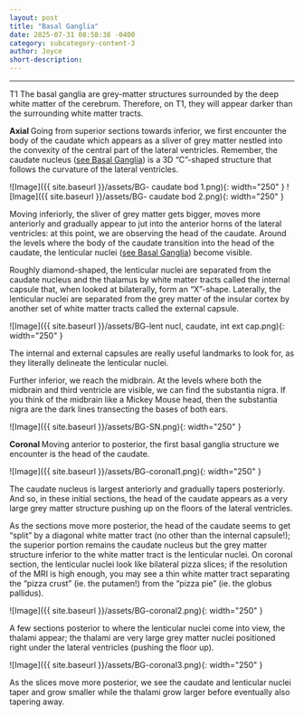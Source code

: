 ```yaml
---
layout: post
title: "Basal Ganglia"
date: 2025-07-31 08:58:38 -0400
category: subcategory-content-3
author: Joyce
short-description: 
---
```


-----
T1
The basal ganglia are grey-matter structures surrounded by the deep white matter of the cerebrum. Therefore, on T1, they will appear darker than the surrounding white matter tracts.

<b> Axial </b>
Going from superior sections towards inferior, we first encounter the body of the caudate which appears as a sliver of grey matter nestled into the convexity of the central part of the lateral ventricles. 
Remember, the caudate nucleus (<a href="{{ site.baseurl }}/subcategory-content-2/second-content-post">see Basal Ganglia</a>) is a 3D “C”-shaped structure that follows the curvature of the lateral ventricles.

![Image]({{ site.baseurl }}/assets/BG- caudate bod 1.png){: width="250" }
![Image]({{ site.baseurl }}/assets/BG- caudate bod 2.png){: width="250" }

Moving inferiorly, the sliver of grey matter gets bigger, moves more anteriorly and gradually appear to jut into the anterior horns of the lateral ventricles: at this point, we are observing the head of the caudate.
Around the levels where the body of the caudate transition into the head of the caudate, the lenticular nuclei (<a href="{{ site.baseurl }}/subcategory-content-2/second-content-post">see Basal Ganglia</a>) become visible. 

Roughly diamond-shaped, the lenticular nuclei are separated from the caudate nucleus and the thalamus by white matter tracts called the internal capsule that, when looked at bilaterally, form an “X”-shape. 
Laterally, the lenticular nuclei are separated from the grey matter of the insular cortex by another set of white matter tracts called the external capsule.

![Image]({{ site.baseurl }}/assets/BG-lent nucl, caudate, int ext cap.png){: width="250" }

The internal and external capsules are really useful landmarks to look for, as they literally delineate the lenticular nuclei.

Further inferior, we reach the midbrain. 
At the levels where both the midbrain and third ventricle are visible, we can find the substantia nigra. 
If you think of the midbrain like a Mickey Mouse head, then the substantia nigra are the dark lines transecting the bases of both ears.

![Image]({{ site.baseurl }}/assets/BG-SN.png){: width="250" }

<b> Coronal </b>
Moving anterior to posterior, the first basal ganglia structure we encounter is the head of the caudate. 

![Image]({{ site.baseurl }}/assets/BG-coronal1.png){: width="250" }

The caudate nucleus is largest anteriorly and gradually tapers posteriorly. 
And so, in these initial sections, the head of the caudate appears as a very large grey matter structure pushing up on the floors of the lateral ventricles. 

As the sections move more posterior, the head of the caudate seems to get “split” by a diagonal white matter tract (no other than the internal capsule!); the superior portion remains the caudate nucleus but the grey matter structure inferior to the white matter tract is the lenticular nuclei. 
On coronal section, the lenticular nuclei look like bilateral pizza slices; if the resolution of the MRI is high enough, you may see a thin white matter tract separating the “pizza crust” (ie. the putamen!) from the “pizza pie” (ie. the globus pallidus).

![Image]({{ site.baseurl }}/assets/BG-coronal2.png){: width="250" }

A few sections posterior to where the lenticular nuclei come into view, the thalami appear; the thalami are very large grey matter nuclei positioned right under the lateral ventricles (pushing the floor up). 

![Image]({{ site.baseurl }}/assets/BG-coronal3.png){: width="250" }

As the slices move more posterior, we see the caudate and lenticular nuclei taper and grow smaller while the thalami grow larger before eventually also tapering away.


